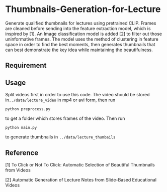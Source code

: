 # Thumbnails-Generation-for-Lecture

Generate qualified thumbnails for lectures using pretrained CLIP.  Frames are cleaned before sending into the feature extraction model, which is inspired by [1]. An Image classification model is added [2] to filter out those uninformative frames. The model uses the method of clustering  in feature space in order to find the best moments, then generates thumbnails that can best demonstrate the key idea while maintaining the beautifulness. 

## Requirement



## Usage

Split videos first in order to use this code. The video should be stored in`../data/lecture_video` in mp4 or avi form, then run

```
python preprocess.py
```

 to get a folder which stores frames of the video. Then run

```
python main.py
```

to generate thumbnails in `../data/lecture_thumbails`

## Reference

[1] To Click or Not To Click:  Automatic Selection of Beautiful Thumbnails from Videos

[2] Automatic Generation of Lecture Notes from Slide-Based Educational Videos
